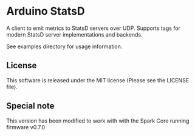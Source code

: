 Arduino StatsD
==============

A client to emit metrics to StatsD servers over UDP.
Supports tags for modern StatsD server implementations and backends.

See examples directory for usage information.

License
-------

This software is released under the MIT license (Please see the LICENSE file).

Special note
-------

This version has been modified to work with with the Spark Core running
firmware v0.7.0
